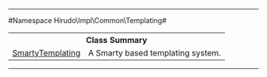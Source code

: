 - - -

#Namespace Hirudo\Impl\Common\Templating#

<table class="title">
<tr><th colspan="2" class="title">Class Summary</th></tr>
<tr><td class="name"><a href="https://github.com/JeyDotC/Hirudo-docs/blob/master/hirudo/impl/common/templating/smartytemplating.html">SmartyTemplating</a></td><td class="description">A Smarty based templating system.</td></tr>
</table>

- - -

